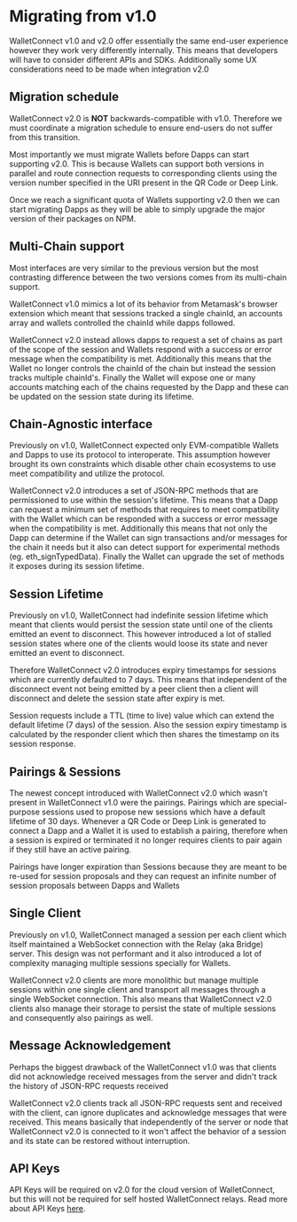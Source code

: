 # Migrating from v1.0

WalletConnect v1.0 and v2.0 offer essentially the same end-user experience however they work very differently internally. This means that developers will have to consider different APIs and SDKs. Additionally some UX considerations need to be made when integration v2.0

## Migration schedule

WalletConnect v2.0 is **NOT** backwards-compatible with v1.0. Therefore we must coordinate a migration schedule to ensure end-users do not suffer from this transition.

Most importantly we must migrate Wallets before Dapps can start supporting v2.0. This is because Wallets can support both versions in parallel and route connection requests to corresponding clients using the version number specified in the URI present in the QR Code or Deep Link.

Once we reach a significant quota of Wallets supporting v2.0 then we can start migrating Dapps as they will be able to simply upgrade the major version of their packages on NPM.

## Multi-Chain support

Most interfaces are very similar to the previous version but the most contrasting difference between the two versions comes from its multi-chain support.

WalletConnect v1.0 mimics a lot of its behavior from Metamask's browser extension which meant that sessions tracked a single chainId, an accounts array and wallets controlled the chainId while dapps followed.

WalletConnect v2.0 instead allows dapps to request a set of chains as part of the scope of the session and Wallets respond with a success or error message when the compatibility is met. Additionally this means that the Wallet no longer controls the chainId of the chain but instead the session tracks multiple chainId's. Finally the Wallet will expose one or many accounts matching each of the chains requested by the Dapp and these can be updated on the session state during its lifetime.

## Chain-Agnostic interface

Previously on v1.0, WalletConnect expected only EVM-compatible Wallets and Dapps to use its protocol to interoperate. This assumption however brought its own constraints which disable other chain ecosystems to use meet compatibility and utilize the protocol.

WalletConnect v2.0 introduces a set of JSON-RPC methods that are permissioned to use within the session's lifetime. This means that a Dapp can request a minimum set of methods that requires to meet compatibility with the Wallet which can be responded with a success or error message when the compatibility is met. Additionally this means that not only the Dapp can determine if the Wallet can sign transactions and/or messages for the chain it needs but it also can detect support for experimental methods (eg. eth_signTypedData). Finally the Wallet can upgrade the set of methods it exposes during its session lifetime.

## Session Lifetime

Previously on v1.0, WalletConnect had indefinite session lifetime which meant that clients would persist the session state until one of the clients emitted an event to disconnect. This however introduced a lot of stalled session states where one of the clients would loose its state and never emitted an event to disconnect.

Therefore WalletConnect v2.0 introduces expiry timestamps for sessions which are currently defaulted to 7 days. This means that independent of the disconnect event not being emitted by a peer client then a client will disconnect and delete the session state after expiry is met.

Session requests include a TTL (time to live) value which can extend the default lifetime (7 days) of the session. Also the session expiry timestamp is calculated by the responder client which then shares the timestamp on its session response.

## Pairings & Sessions

The newest concept introduced with WalletConnect v2.0 which wasn't present in WalletConnect v1.0 were the pairings. Pairings which are special-purpose sessions used to propose new sessions which have a default lifetime of 30 days. Whenever a QR Code or Deep Link is generated to connect a Dapp and a Wallet it is used to establish a pairing, therefore when a session is expired or terminated it no longer requires clients to pair again if they still have an active pairing.

Pairings have longer expiration than Sessions because they are meant to be re-used for session proposals and they can request an infinite number of session proposals between Dapps and Wallets

## Single Client

Previously on v1.0, WalletConnect managed a session per each client which itself maintained a WebSocket connection with the Relay (aka Bridge) server. This design was not performant and it also introduced a lot of complexity managing multiple sessions specially for Wallets.

WalletConnect v2.0 clients are more monolithic but manage multiple sessions within one single client and transport all messages through a single WebSocket connection. This also means that WalletConnect v2.0 clients also manage their storage to persist the state of multiple sessions and consequently also pairings as well.

## Message Acknowledgement

Perhaps the biggest drawback of the WalletConnect v1.0 was that clients did not acknowledge received messages from the server and didn't track the history of JSON-RPC requests received

WalletConnect v2.0 clients track all JSON-RPC requests sent and received with the client, can ignore duplicates and acknowledge messages that were received. This means basically that independently of the server or node that WalletConnect v2.0 is connected to it won't affect the behavior of a session and its state can be restored without interruption.

## API Keys

API Keys will be required on v2.0 for the cloud version of WalletConnect, but this will not be required for self hosted WalletConnect relays. Read more about API Keys [here](api-keys.md).
